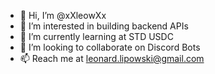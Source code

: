 - 👋 Hi, I’m @xXleowXx
- 👀 I’m interested in building backend APIs
- 🌱 I’m currently learning at STD USDC
- 💞️ I’m looking to collaborate on Discord Bots
- 📫 Reach me at leonard.lipowski@gmail.com

<!---
xXleowXx/xXleowXx is a ✨ special ✨ repository because its `README.md` (this file) appears on your GitHub profile.
You can click the Preview link to take a look at your changes.
--->

